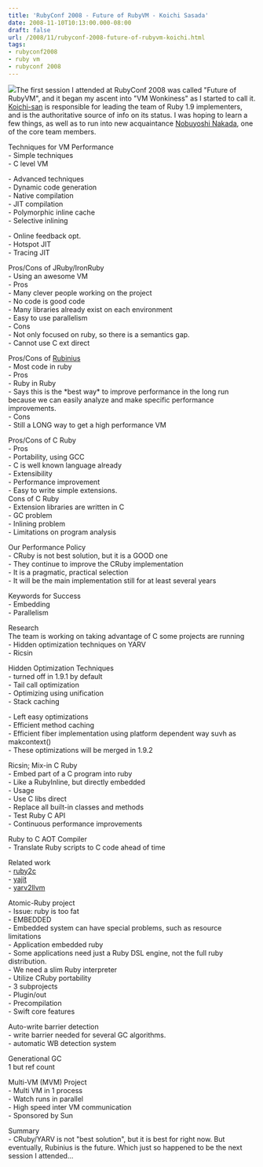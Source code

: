 ```yaml
---
title: 'RubyConf 2008 - Future of RubyVM - Koichi Sasada'
date: 2008-11-10T10:13:00.000-08:00
draft: false
url: /2008/11/rubyconf-2008-future-of-rubyvm-koichi.html
tags: 
- rubyconf2008
- ruby vm
- rubyconf 2008
---
```


[![](http://www.atariage.com/2600/hacks/screenshots/s_YarVsYar_Hack_3.png)](http://www.atariage.com/2600/hacks/screenshots/s_YarVsYar_Hack_3.png)The first session I attended at RubyConf 2008 was called "Future of RubyVM", and it began my ascent into "VM Wonkiness" as I started to call it. [Koichi-san](http://en.wikipedia.org/wiki/YARV) is responsible for leading the team of Ruby 1.9 implementers, and is the authoritative source of info on its status. I was hoping to learn a few things, as well as to run into new acquaintance [Nobuyoshi Nakada](http://rubyforge.org/users/nobu/), one of the core team members.  
  
Techniques for VM Performance  
\- Simple techniques  
\- C level VM  
  
\- Advanced techniques  
\- Dynamic code generation  
\- Native compilation  
\- JIT compilation  
\- Polymorphic inline cache  
\- Selective inlining  
  
\- Online feedback opt.  
\- Hotspot JIT  
\- Tracing JIT  
  
Pros/Cons of JRuby/IronRuby  
\- Using an awesome VM  
\- Pros  
\- Many clever people working on the project  
\- No code is good code  
\- Many libraries already exist on each environment  
\- Easy to use parallelism  
\- Cons  
\- Not only focused on ruby, so there is a semantics gap.  
\- Cannot use C ext direct  
  
Pros/Cons of [Rubinius](http://rubini.us/)  
\- Most code in ruby  
\- Pros  
\- Ruby in Ruby  
\- Says this is the \*best way\* to improve performance in the long run because we can easily analyze and make specific performance improvements.  
\- Cons  
\- Still a LONG way to get a high performance VM  
  
Pros/Cons of C Ruby  
\- Pros  
\- Portability, using GCC  
\- C is well known language already  
\- Extensibility  
\- Performance improvement  
\- Easy to write simple extensions.  
Cons of C Ruby  
\- Extension libraries are written in C  
\- GC problem  
\- Inlining problem  
\- Limitations on program analysis  
  
Our Performance Policy  
\- CRuby is not best solution, but it is a GOOD one  
\- They continue to improve the CRuby implementation  
\- It is a pragmatic, practical selection  
\- It will be the main implementation still for at least several years  
  
Keywords for Success  
\- Embedding  
\- Parallelism  
  
Research  
The team is working on taking advantage of C some projects are running  
\- Hidden optimization techniques on YARV  
\- Ricsin  
  
Hidden Optimization Techniques  
\- turned off in 1.9.1 by default  
\- Tail call optimization  
\- Optimizing using unification  
\- Stack caching  
  
\- Left easy optimizations  
\- Efficient method caching  
\- Efficient fiber implementation using platform dependent way suvh as makcontext()  
\- These optimizations will be merged in 1.9.2  
  
Ricsin; Mix-in C Ruby  
\- Embed part of a C program into ruby  
\- Like a RubyInline, but directly embedded  
\- Usage  
\- Use C libs direct  
\- Replace all built-in classes and methods  
\- Test Ruby C API  
\- Continuous performance improvements  
  
Ruby to C AOT Compiler  
\- Translate Ruby scripts to C code ahead of time  
  
Related work  
\- [ruby2c](http://rubyforge.org/projects/ruby2c/)  
\- [yajit](http://d.hatena.ne.jp/rubynews/20080525/1211730562)  
\- [yarv2llvm](http://github.com/miura1729/yarv2llvm/tree/master)  
  
Atomic-Ruby project  
\- Issue: ruby is too fat  
\- EMBEDDED  
\- Embedded system can have special problems, such as resource limitations  
\- Application embedded ruby  
\- Some applications need just a Ruby DSL engine, not the full ruby distribution.  
\- We need a slim Ruby interpreter  
\- Utilize CRuby portability  
\- 3 subprojects  
\- Plugin/out  
\- Precompilation  
\- Swift core features  
  
Auto-write barrier detection  
\- write barrier needed for several GC algorithms.  
\- automatic WB detection system  
  
Generational GC  
1 but ref count  
  
Multi-VM (MVM) Project  
\- Multi VM in 1 process  
\- Watch runs in parallel  
\- High speed inter VM communication  
\- Sponsored by Sun  
  
Summary  
\- CRuby/YARV is not "best solution", but it is best for right now. But eventually, Rubinius is the future. Which just so happened to be the next session I attended...